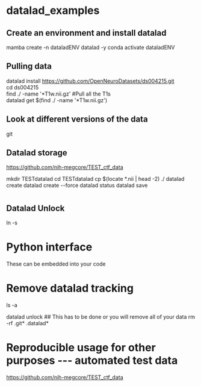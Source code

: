 # datalad_examples

## Create an environment and install datalad
mamba create -n dataladENV datalad -y
conda activate dataladENV


## Pulling data
datalad install https://github.com/OpenNeuroDatasets/ds004215.git <br>
cd ds004215 <br>
find ./ -name '*T1w.nii.gz'    #Pull all the T1s <br>
datalad get $(find ./ -name '*T1w.nii.gz') <br>

## Look at different versions of the data
git 


## Datalad storage
https://github.com/nih-megcore/TEST_ctf_data

mkdir TESTdatalad
cd TESTdatalad
cp $(locate *.nii | head -2) ./
datalad create 
datalad create --force
datalad status
datalad save
#


## Datalad Unlock
ln -s 


# Python interface
These can be embedded into your code


# Remove datalad tracking 
ls -a

datalad unlock   ## This has to be done or you will remove all of your data
rm -rf .git*  .datalad*


# Reproducible usage for other purposes --- automated test data
https://github.com/nih-megcore/TEST_ctf_data

